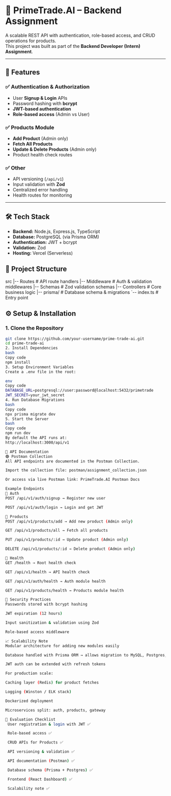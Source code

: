 # 🚀 PrimeTrade.AI – Backend Assignment

A scalable REST API with authentication, role-based access, and CRUD operations for products.  
This project was built as part of the **Backend Developer (Intern) Assignment**.

---

## 📌 Features

### ✅ Authentication & Authorization
- User **Signup & Login** APIs
- Password hashing with **bcrypt**
- **JWT-based authentication**
- **Role-based access** (Admin vs User)

### ✅ Products Module
- **Add Product** (Admin only)
- **Fetch All Products**
- **Update & Delete Products** (Admin only)
- Product health check routes

### ✅ Other
- API versioning (`/api/v1`)
- Input validation with **Zod**
- Centralized error handling
- Health routes for monitoring

---

## 🛠️ Tech Stack
- **Backend:** Node.js, Express.js, TypeScript
- **Database:** PostgreSQL (via Prisma ORM)
- **Authentication:** JWT + bcrypt
- **Validation:** Zod
- **Hosting:** Vercel (Serverless)

## 📂 Project Structure

src
|-- Routes # API route handlers
|-- Middleware # Auth & validation middlewares
|-- Schemas # Zod validation schemas
|-- Controllers # Core business logic
|-- prisma/ # Database schema & migrations
`-- index.ts # Entry point

## ⚙️ Setup & Installation

### 1. Clone the Repository
```bash
git clone https://github.com/your-username/prime-trade-ai.git
cd prime-trade-ai
2. Install Dependencies
bash
Copy code
npm install
3. Setup Environment Variables
Create a .env file in the root:

env
Copy code
DATABASE_URL=postgresql://user:password@localhost:5432/primetrade
JWT_SECRET=your_jwt_secret
4. Run Database Migrations
bash
Copy code
npx prisma migrate dev
5. Start the Server
bash
Copy code
npm run dev
By default the API runs at:
http://localhost:3000/api/v1

📖 API Documentation
🟢 Postman Collection
All API endpoints are documented in the Postman Collection.

Import the collection file: postman/assignment_collection.json

Or access via live Postman link: PrimeTrade.AI Postman Docs

Example Endpoints
🔹 Auth
POST /api/v1/auth/signup → Register new user

POST /api/v1/auth/login → Login and get JWT

🔹 Products
POST /api/v1/products/add → Add new product (Admin only)

GET /api/v1/products/all → Fetch all products

PUT /api/v1/products/:id → Update product (Admin only)

DELETE /api/v1/products/:id → Delete product (Admin only)

🔹 Health
GET /health → Root health check

GET /api/v1/health → API health check

GET /api/v1/auth/health → Auth module health

GET /api/v1/products/health → Products module health

🔐 Security Practices
Passwords stored with bcrypt hashing

JWT expiration (12 hours)

Input sanitization & validation using Zod

Role-based access middleware

📈 Scalability Note
Modular architecture for adding new modules easily

Database handled with Prisma ORM → allows migration to MySQL, Postgres, or MongoDB

JWT auth can be extended with refresh tokens

For production scale:

Caching layer (Redis) for product fetches

Logging (Winston / ELK stack)

Dockerized deployment

Microservices split: auth, products, gateway

🎯 Evaluation Checklist
 User registration & login with JWT ✅

 Role-based access ✅

 CRUD APIs for Products ✅

 API versioning & validation ✅

 API documentation (Postman) ✅

 Database schema (Prisma + Postgres) ✅

 Frontend (React Dashboard) ✅

 Scalability note ✅

